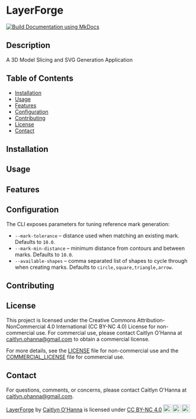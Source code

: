 # LayerForge

[![Build Documentation using MkDocs](https://github.com/ravenoak/layerforge/actions/workflows/docs.yaml/badge.svg)](https://github.com/ravenoak/layerforge/actions/workflows/docs.yaml)

## Description

A 3D Model Slicing and SVG Generation Application

## Table of Contents

- [Installation](#installation)
- [Usage](#usage)
- [Features](#features)
- [Configuration](#configuration)
- [Contributing](#contributing)
- [License](#license)
- [Contact](#contact)

<!-- - [Acknowledgements](#acknowledgements) -->

## Installation

## Usage

## Features

## Configuration

The CLI exposes parameters for tuning reference mark generation:

- `--mark-tolerance` – distance used when matching an existing mark. Defaults to `10.0`.
- `--mark-min-distance` – minimum distance from contours and between marks. Defaults to `10.0`.
- `--available-shapes` – comma separated list of shapes to cycle through when creating marks. Defaults to `circle,square,triangle,arrow`.

## Contributing

## License

This project is licensed under the Creative Commons Attribution-NonCommercial 4.0 International (CC BY-NC 4.0) License
for non-commercial use. For commercial use, please contact Caitlyn O'Hanna at caitlyn.ohanna@gmail.com to
obtain a commercial license.

For more details, see the [LICENSE](LICENSE) file for non-commercial use and
the [COMMERCIAL_LICENSE](COMMERCIAL_LICENSE) file for commercial use.

## Contact

For questions, comments, or concerns, please contact Caitlyn O'Hanna at caitlyn.ohanna@gmail.com.

<p><a property="dct:title" rel="cc:attributionURL" href="https://github.com/ravenoak/layerforge">LayerForge</a> by <a rel="cc:attributionURL dct:creator" property="cc:attributionName" href="https://github.com/ravenoak">Caitlyn O'Hanna</a> is licensed under <a href="https://creativecommons.org/licenses/by-nc/4.0/?ref=chooser-v1" target="_blank" rel="license noopener noreferrer" style="display:inline-block;">CC BY-NC 4.0<img style="height:22px!important;margin-left:3px;vertical-align:text-bottom;" src="https://mirrors.creativecommons.org/presskit/icons/cc.svg?ref=chooser-v1" alt=""><img style="height:22px!important;margin-left:3px;vertical-align:text-bottom;" src="https://mirrors.creativecommons.org/presskit/icons/by.svg?ref=chooser-v1" alt=""><img style="height:22px!important;margin-left:3px;vertical-align:text-bottom;" src="https://mirrors.creativecommons.org/presskit/icons/nc.svg?ref=chooser-v1" alt=""></a></p> 
